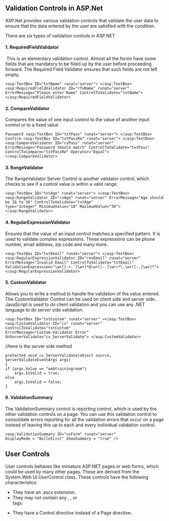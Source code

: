 ## Validation Controls in ASP.Net

ASP.Net provides various validation controls that validate the user data to ensure that the data entered by the user are satisfied with the condition.

There are six types of validation controls in ASP.NET

#### 1. RequiredFieldValidator

​	This is an elementary validation control. Almost all the forms have some fields that are mandatory to be filled up by the user before proceeding forward. The Required Field Validator ensures that such fields are not left empty.

```
<asp:TextBox ID="txtName" runat="server"> </asp:TextBox>
<asp:RequiredFieldValidator ID="rfvName" runat="server" ErrorMessage="Please enter Name" ControlToValidate="txtName"> </asp:RequiredFieldValidator>
```



#### 2. CompareValidator

  Compares the value of one input control to the value of another input control or to a fixed value

```
Password <asp:TextBox ID="txtPass" runat="server"> </asp:TextBox>
Confirm <asp:TextBox ID="txtPassRe" runat="server"> </asp:TextBox>
<asp:CompareValidator ID="cvPass" runat="server" ErrorMessage="Password should match" ControlToValidate="txtPass" ControlToCompare="txtPassRe" Operator="Equal">   
</asp:CompareValidator>
```

#### 3. RangeValidator

The RangeValidator Server Control is another validator control, which checks to see if a control value is within a valid range.

```
<asp:TextBox ID="txtAge" runat="server"> </asp:TextBox>
<asp:RangeValidator ID="rvAge" runat="server" ErrorMessage="Age should be 18 to 30" ControlToValidate="txtAge"
type="Integer" MinimumValue="18" MaximumValue="30"></asp:RangeValidator>
```



#### 4. RegularExpressionValidator

Ensures that the value of an input control matches a specified pattern. It is used to validate complex expressions. These expressions can be phone number, email address, zip code and many more.

```
<asp:TextBox ID="txtEmail" runat="server"> </asp:TextBox>
<asp:RegularExpressionValidator ID="revEmail" runat="server" ErrorMessage="Invalid Email" ControlToValidate="txtEmail" ValidationExpression="\w+([-+.']\w+)*@\w+([-.]\w+)*\.\w+([-.]\w+)*"> </asp:RegularExpressionValidator>
```

#### 5. CustomValidator

 Allows you to write a method to handle the validation of the value entered. The CustomValidator Control can be used on client side and server side. JavaScript is used to do client validation and you can use any .NET language to do server side validation.

```
<asp:TextBox ID="txtCustom" runat="server" ></asp:TextBox>
<asp:CustomValidator ID="cv" runat="server" ControlToValidate="txtCustom"
ErrorMessage="Custom Validator Error" OnServerValidate="cv_ServerValidate"> </asp:CustomValidator>
```

//here is the server side method

```
protected void cv_ServerValidate(object source, ServerValidateEventArgs args)
{
if (args.Value == "webtrainingroom")
    args.IsValid = true;
else
    args.IsValid = false;
}
```

#### 6. ValidationSummary

 The ValidationSummary control is reporting control, which is used by the other validation controls on a page. You can use this validation control to consolidate errors reporting for all the validation errors that occur on a page instead of leaving this up to each and every individual validation control.

```
<asp:ValidationSummary ID="vsForm" runat="server" 
DisplayMode = "BulletList" ShowSummary = "true" />
```

 



## User Controls

User controls behaves like miniature ASP.NET pages or web forms, which could be used by many other pages. These are derived from the System.Web.UI.UserControl class. These controls have the following characteristics:

- They have an .ascx extension.
- They may not contain any <html>, <body>, or <form> tags.
- They have a Control directive instead of a Page directive.

